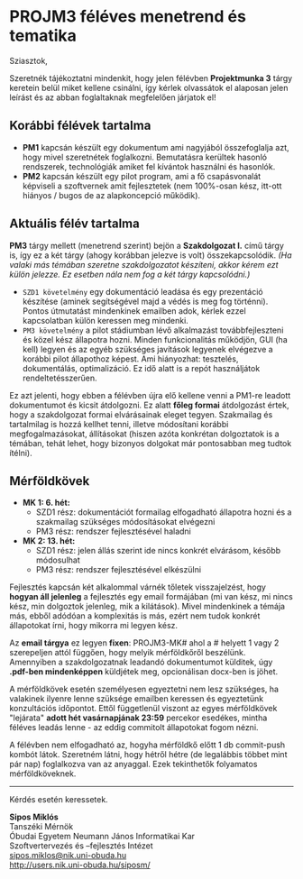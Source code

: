 # PROJM3 féléves menetrend és tematika

Sziasztok,

Szeretnék tájékoztatni mindenkit, hogy jelen félévben **Projektmunka 3** tárgy keretein belül miket kellene csinálni, így kérlek olvassátok el alaposan jelen leírást és az abban foglaltaknak megfelelően járjatok el!

## Korábbi félévek tartalma
- **PM1** kapcsán készült egy dokumentum ami nagyjából összefoglalja azt, hogy mivel szeretnétek foglalkozni. Bemutatásra kerültek hasonló rendszerek, technológiák amiket fel kívántok használni és hasonlók.
- **PM2** kapcsán készült egy pilot program, ami a fő csapásvonalát képviseli a szoftvernek amit fejlesztetek (nem 100%-osan kész, itt-ott hiányos / bugos de az alapkoncepció működik).

## Aktuális félév tartalma
**PM3** tárgy mellett (menetrend szerint) bejön a **Szakdolgozat I.** című  tárgy is, így ez a két tárgy (ahogy korábban jelezve is volt) összekapcsolódik. *(Ha valaki más témában szeretne szakdolgozatot készíteni, akkor kérem ezt külön jelezze. Ez esetben nála nem fog a két tárgy kapcsolódni.)*
- `SZD1 követelmény` egy dokumentáció leadása és egy prezentáció készítése (aminek segítségével majd a védés is meg fog történni). Pontos útmutatást mindenkinek emailben adok, kérlek ezzel kapcsolatban külön keressen meg mindenki.
- `PM3 követelmény` a pilot stádiumban lévő alkalmazást továbbfejleszteni és közel kész állapotra hozni. Minden funkcionalitás működjön, GUI (ha kell) legyen és az egyéb szükséges javítások legyenek elvégezve a korábbi pilot állapothoz képest. Ami hiányozhat: tesztelés, dokumentálás, optimalizáció. Ez idő alatt is a repót használjátok rendeltetésszerűen.

Ez azt jelenti, hogy ebben a félévben újra elő kellene venni a PM1-re leadott dokumentumot és kicsit átdolgozni. Ez alatt **főleg formai** átdolgozást értek, hogy a szakdolgozat formai elvárásainak eleget tegyen. Szakmailag és tartalmilag is hozzá kellhet tenni, illetve módosítani korábbi megfogalmazásokat, állításokat (hiszen azóta konkrétan dolgoztatok is a témában, tehát lehet, hogy bizonyos dolgokat már pontosabban meg tudtok ítélni).

## Mérföldkövek
- **MK 1: 6. hét:**
    - SZD1 rész: dokumentációt formailag elfogadható állapotra hozni és a szakmailag szükséges módosításokat elvégezni
    - PM3 rész: rendszer fejlesztésével haladni
- **MK 2: 13. hét:**
    - SZD1 rész: jelen állás szerint ide nincs konkrét elvárásom, később módosulhat
    - PM3 rész: rendszer fejlesztésével elkészülni

Fejlesztés kapcsán két alkalommal várnék tőletek visszajelzést, hogy **hogyan áll jelenleg** a fejlesztés egy email formájában (mi van kész, mi nincs kész, min dolgoztok jelenleg, mik a kilátások). Mivel mindenkinek a témája más, ebből adódóan a komplexitás is más, ezért nem tudok konkrét állapotokat írni, hogy mikorra mi legyen kész.

Az **email tárgya** ez legyen **fixen**: PROJM3-MK# ahol a # helyett 1 vagy 2 szerepeljen attól függően, hogy melyik mérföldkőről beszélünk. Amennyiben a szakdolgozatnak leadandó dokumentumot külditek, úgy **.pdf-ben mindenképpen** küldjétek meg, opcionálisan docx-ben is jöhet.

A mérföldkövek esetén személyesen egyeztetni nem lesz szükséges, ha valakinek ilyenre lenne szüksége emailben keressen és egyeztetünk konzultációs időpontot. Ettől függetlenül viszont az egyes mérföldkövek "lejárata" **adott hét vasárnapjának 23:59** percekor esedékes, mintha féléves leadás lenne - az eddig commitolt állapotokat fogom nézni.

A félévben nem elfogadható az, hogyha mérföldkő előtt 1 db commit-push kombót látok. Szeretném látni, hogy hétről hétre (de legalábbis többet mint pár nap) foglalkozva van az anyaggal. Ezek tekinthetők folyamatos mérföldköveknek.


---

Kérdés esetén keressetek.

**Sipos Miklós**\
Tanszéki Mérnök\
Óbudai Egyetem Neumann János Informatikai Kar\
Szoftvertervezés és –fejlesztés Intézet\
sipos.miklos@nik.uni-obuda.hu\
http://users.nik.uni-obuda.hu/siposm/
